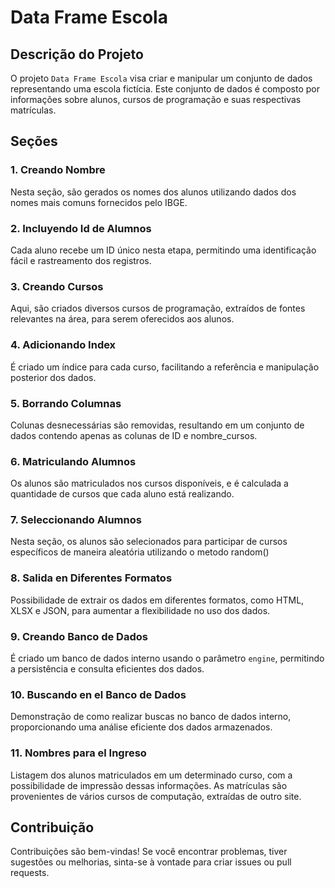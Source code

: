 # Data Frame Escola

## Descrição do Projeto

O projeto `Data Frame Escola` visa criar e manipular um conjunto de dados representando uma escola fictícia. Este conjunto de dados é composto por informações sobre alunos, cursos de programação e suas respectivas matrículas.

## Seções

### 1. Creando Nombre

Nesta seção, são gerados os nomes dos alunos utilizando dados dos nomes mais comuns fornecidos pelo IBGE.

### 2. Incluyendo Id de Alumnos

Cada aluno recebe um ID único nesta etapa, permitindo uma identificação fácil e rastreamento dos registros.

### 3. Creando Cursos

Aqui, são criados diversos cursos de programação, extraídos de fontes relevantes na área, para serem oferecidos aos alunos.

### 4. Adicionando Index

É criado um índice para cada curso, facilitando a referência e manipulação posterior dos dados.

### 5. Borrando Columnas

Colunas desnecessárias são removidas, resultando em um conjunto de dados contendo apenas as colunas de ID e nombre_cursos.

### 6. Matriculando Alumnos

Os alunos são matriculados nos cursos disponíveis, e é calculada a quantidade de cursos que cada aluno está realizando.

### 7. Seleccionando Alumnos

Nesta seção, os alunos são selecionados para participar de cursos específicos de maneira aleatória utilizando o metodo random()

### 8. Salida en Diferentes Formatos

Possibilidade de extrair os dados em diferentes formatos, como HTML, XLSX e JSON, para aumentar a flexibilidade no uso dos dados.

### 9. Creando Banco de Dados

É criado um banco de dados interno usando o parâmetro `engine`, permitindo a persistência e consulta eficientes dos dados.

### 10. Buscando en el Banco de Dados

Demonstração de como realizar buscas no banco de dados interno, proporcionando uma análise eficiente dos dados armazenados.

### 11. Nombres para el Ingreso

Listagem dos alunos matriculados em um determinado curso, com a possibilidade de impressão dessas informações. As matrículas são provenientes de vários cursos de computação, extraídas de outro site.

## Contribuição

Contribuições são bem-vindas! Se você encontrar problemas, tiver sugestões ou melhorias, sinta-se à vontade para criar issues ou pull requests.
